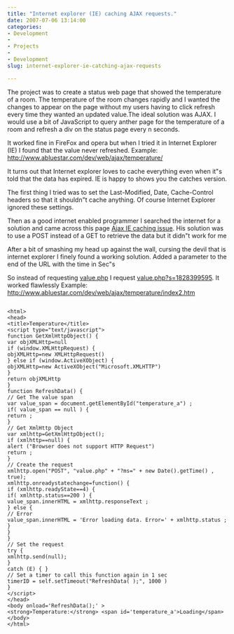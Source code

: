 ```yaml
---
title: "Internet explorer (IE) caching AJAX requests."
date: 2007-07-06 13:14:00
categories:
- Development
- 
- Projects
- 
- Development
slug: internet-explorer-ie-catching-ajax-requests

---
```


The project was to create a status web page that showed the temperature of a room. The temperature of the room changes rapidly and I wanted the changes to appear on the page without my users having to click refresh every time they wanted an updated value.The ideal solution was AJAX.
I would use a bit of JavaScript to query anther page for the temperature of a room and refresh a div on the status page every n seconds.

It worked fine in FireFox and opera but when I tried it in Internet Explorer (IE) I found that the value never refreshed.
Example:  <a href="http://www.abluestar.com/dev/web/ajax/temperature/">http://www.abluestar.com/dev/web/ajax/temperature/</a>

It turns out that Internet explorer loves to cache everything even when it&quot;s told that the data has expired. IE is happy to shows you the catches version.

The first thing I tried was to set the Last-Modified, Date, Cache-Control headers so that it shouldn&quot;t cache anything. Of course Internet Explorer ignored these settings.

Then as a good internet enabled programmer I searched the internet for a solution and came across this page <a href="http://www.enja.org/david/?p=25">Ajax IE caching issue</a>. His solution was to use a POST instead of a GET to retrieve the data but it didn&quot;t work for me

After a bit of smashing my head up against the wall, cursing the devil that is internet explorer I finely found a working solution.
Added a parameter to the end of the URL with the time in Sec&quot;s

So instead of requesting <a href="http://www.abluestar.com/dev/web/ajax/temperature/value.php">value.php</a> I request <a href="http://www.abluestar.com/dev/web/ajax/temperature/value.php?ms=34908900">value.php?s=1828399595</a>. It worked flawlessly
Example:  <a href="http://www.abluestar.com/dev/web/ajax/temperature/index2.htm">http://www.abluestar.com/dev/web/ajax/temperature/index2.htm</a>

<code>
&lt;html&gt;
&lt;head&gt;
&lt;title&gt;Temperature&lt;/title&gt;
&lt;script type="text/javascript"&gt;
function GetXmlHttpObject() {
var objXMLHttp=null
if (window.XMLHttpRequest) {
objXMLHttp=new XMLHttpRequest()
} else if (window.ActiveXObject) {
objXMLHttp=new ActiveXObject("Microsoft.XMLHTTP")
}
return objXMLHttp
}
function RefreshData() {
// Get The value span
var value_span = document.getElementById("temperature_a") ;
if( value_span == null ) {
return ;
}
// Get XmlHttp Object
var xmlhttp=GetXmlHttpObject();
if (xmlhttp==null) {
alert ("Browser does not support HTTP Request")
return ;
}
// Create the request
xmlhttp.open("POST", "value.php" + "?ms=" + new Date().getTime() , true);
xmlhttp.onreadystatechange=function() {
if (xmlhttp.readyState==4) {
if( xmlhttp.status==200 ) {
value_span.innerHTML = xmlhttp.responseText ;
} else {
// Error
value_span.innerHTML = 'Error loading data. Error=' + xmlhttp.status ;
}
}
}
// Set the request
try {
xmlhttp.send(null);
}
catch (E) { }
// Set a timer to call this function again in 1 sec
timerID = self.setTimeout("RefreshData( );", 1000 )
}
&lt;/script&gt;
&lt;/head&gt;
&lt;body onload='RefreshData();' &gt;
&lt;strong&gt;Temperature:&lt;/strong&gt; &lt;span id='temperature_a'&gt;Loading&lt;/span&gt;
&lt;/body&gt;
&lt;/html&gt;
</code>
